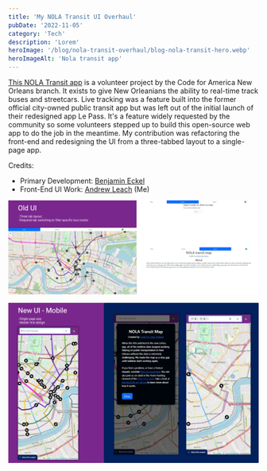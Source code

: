 ```yaml
---
title: 'My NOLA Transit UI Overhaul'
pubDate: '2022-11-05'
category: 'Tech'
description: 'Lorem'
heroImage: '/blog/nola-transit-overhaul/blog-nola-transit-hero.webp'
heroImageAlt: 'Nola transit app'
---
```


[This NOLA Transit app](https://nolatransit.fly.dev/) is a volunteer project by the Code for America New Orleans branch. It exists to give New Orleanians the ability to real-time track buses and streetcars. Live tracking was a feature built into the former official city-owned public transit app but was left out of the initial launch of their redesigned app Le Pass. It's a feature widely requested by the community so some volunteers stepped up to build this open-source web app to do the job in the meantime. My contribution was refactoring the front-end and redesigning the UI from a three-tabbed layout to a single-page app.

Credits:
- Primary Development: [Benjamin Eckel](https://github.com/bhelx)
- Front-End UI Work: [Andrew Leach](https://github.com/AndrewLeach94) (Me)

![The original three tabbed UI](./../../../public/blog/nola-transit-overhaul/blog-nola-transit-old-ui.webp)

![New single page UI designed mobile-first](./../../../public/blog/nola-transit-overhaul/blog-nola-transit-new-ui.webp)






